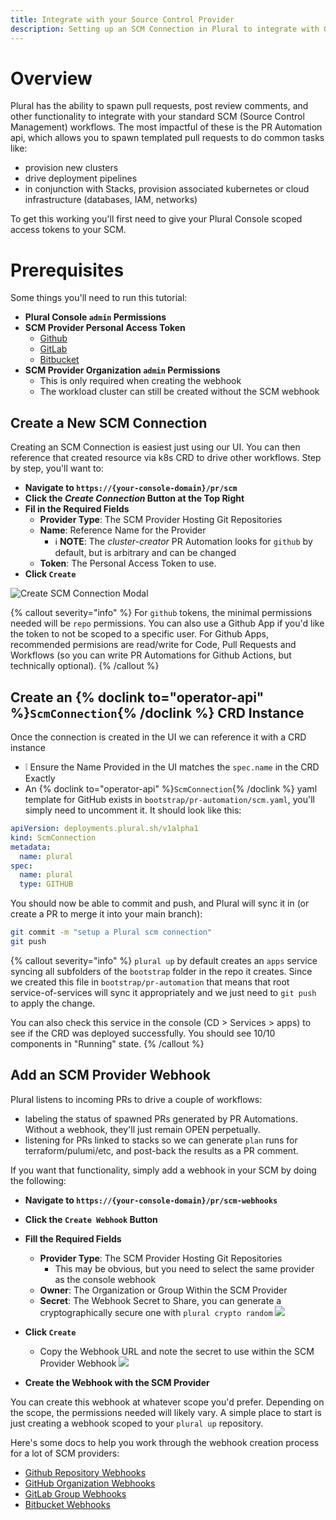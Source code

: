 ```yaml
---
title: Integrate with your Source Control Provider
description: Setting up an SCM Connection in Plural to integrate with Github, GitLab, or BitBucket
---
```


# Overview

Plural has the ability to spawn pull requests, post review comments, and other functionality to integrate with your standard SCM (Source Control Management) workflows.  The most impactful of these is the PR Automation api, which allows you to spawn templated pull requests to do common tasks like:

* provision new clusters
* drive deployment pipelines
* in conjunction with Stacks, provision associated kubernetes or cloud infrastructure (databases, IAM, networks)

To get this working you'll first need to give your Plural Console scoped access tokens to your SCM.

# Prerequisites
Some things you'll need to run this tutorial:

* **Plural Console `admin` Permissions**  
* **SCM Provider Personal Access Token**
  * [Github](https://docs.github.com/en/authentication/keeping-your-account-and-data-secure/managing-your-personal-access-tokens#creating-a-personal-access-token-classic)  
  * [GitLab](https://docs.gitlab.com/ee/user/profile/personal_access_tokens.html#create-a-personal-access-token)  
  * [Bitbucket](https://support.atlassian.com/bitbucket-cloud/docs/access-tokens/)
* **SCM Provider Organization `admin` Permissions**
  * This is only required when creating the webhook
  * The workload cluster can still be created without the SCM webhook

## Create a New SCM Connection

Creating an SCM Connection is easiest just using our UI.  You can then reference that created resource via k8s CRD to drive other workflows.  Step by step, you'll want to:

* **Navigate to `https://{your-console-domain}/pr/scm`**  
* **Click the _Create Connection_ Button at the Top Right**  
* **Fil in the Required Fields**
  * **Provider Type**: The SCM Provider Hosting Git Repositories  
  * **Name**: Reference Name for the Provider  
    * ℹ️ **NOTE**: The _cluster-creator_ PR Automation looks for `github` by default, but is arbitrary and can be changed
  * **Token**: The Personal Access Token to use.
* **Click `Create`**
     
![Create SCM Connection Modal](/images/how-to/console_create-scm-modal.png)  

{% callout severity="info" %}
For `github` tokens, the minimal permissions needed will be `repo` permissions.  You can also use a Github App if you'd like the token to not be scoped to a specific user.  For Github Apps, recommended permisions are read/write for Code, Pull Requests and Workflows (so you can write PR Automations for Github Actions, but technically optional).
{% /callout %}

## **Create an {% doclink to="operator-api" %}`ScmConnection`{% /doclink %} CRD Instance**  

Once the connection is created in the UI we can reference it with a CRD instance
  * ❕ Ensure the Name Provided in the UI matches the `spec.name` in the CRD Exactly
  * An {% doclink to="operator-api" %}`ScmConnection`{% /doclink %} yaml template for GitHub exists in `bootstrap/pr-automation/scm.yaml`, you'll simply need to uncomment it. It should look like this:

```yaml
apiVersion: deployments.plural.sh/v1alpha1
kind: ScmConnection
metadata:
  name: plural
spec:
  name: plural
  type: GITHUB
```

You should now be able to commit and push, and Plural will sync it in (or create a PR to merge it into your main branch):

```sh
git commit -m "setup a Plural scm connection"
git push
```

{% callout severity="info" %}
`plural up` by default creates an `apps` service syncing all subfolders of the `bootstrap` folder in the repo it creates.  Since we created this file in `bootstrap/pr-automation` that means that root service-of-services will sync it appropriately and we just need to `git push` to apply the change.

You can also check this service in the console (CD > Services > apps) to see if the CRD was deployed successfully. You should see 10/10 components in "Running" state.
{% /callout %}

## **Add an SCM Provider Webhook**

Plural listens to incoming PRs to drive a couple of workflows:

* labeling the status of spawned PRs generated by PR Automations.  Without a webhook, they'll just remain OPEN perpetually.
* listening for PRs linked to stacks so we can generate `plan` runs for terraform/pulumi/etc, and post-back the results as a PR comment.

If you want that functionality, simply add a webhook in your SCM by doing the following:

* **Navigate to `https://{your-console-domain}/pr/scm-webhooks`**  
* **Click the `Create Webhook` Button**  
* **Fill the Required Fields**
  * **Provider Type**: The SCM Provider Hosting Git Repositories
      * This may be obvious, but you need to select the same provider as the console webhook
  * **Owner**: The Organization or Group Within the SCM Provider
  * **Secret**: The Webhook Secret to Share, you can generate a cryptographically secure one with `plural crypto random`
![](/images/how-to/create-scm-webhook-modal-0.png)
* **Click `Create`**
    * Copy the Webhook URL and note the secret to use within the SCM Provider Webhook 
![](/images/how-to/create-scm-webhook-modal-1.png)

* **Create the Webhook with the SCM Provider**  

You can create this webhook at whatever scope you'd prefer.  Depending on the scope, the permissions needed will likely vary.  A simple place to start is just creating a webhook scoped to your `plural up` repository.

Here's some docs to help you work through the webhook creation process for a lot of SCM providers:

  * [Github Repository Webhooks](https://docs.github.com/en/webhooks/using-webhooks/creating-webhooks#creating-a-repository-webhook)
  * [GitHub Organization Webhooks](https://docs.github.com/en/webhooks/using-webhooks/creating-webhooks#creating-an-organization-webhook)
  * [GitLab Group Webhooks](https://docs.gitlab.com/ee/user/project/integrations/webhooks.html#group-webhooks)
  * [Bitbucket Webhooks](https://confluence.atlassian.com/bitbucketserver/manage-webhooks-938025878.html)
